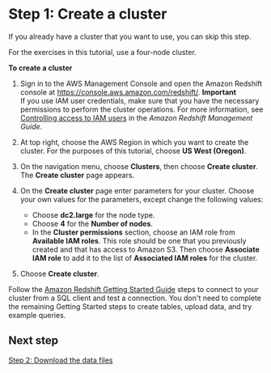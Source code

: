 # Step 1: Create a cluster<a name="tutorial-loading-data-launch-cluster"></a>

If you already have a cluster that you want to use, you can skip this step\. 

For the exercises in this tutorial, use a four\-node cluster\. 

**To create a cluster**

1. Sign in to the AWS Management Console and open the Amazon Redshift console at [https://console\.aws\.amazon\.com/redshift/](https://console.aws.amazon.com/redshift/)\.
**Important**  
If you use IAM user credentials, make sure that you have the necessary permissions to perform the cluster operations\. For more information, see [Controlling access to IAM users](https://docs.aws.amazon.com/redshift/latest/mgmt/iam-redshift-user-mgmt.html) in the *Amazon Redshift Management Guide*\.

1. At top right, choose the AWS Region in which you want to create the cluster\. For the purposes of this tutorial, choose **US West \(Oregon\)**\.

1. On the navigation menu, choose **Clusters**, then choose **Create cluster**\. The **Create cluster** page appears\. 

1. On the **Create cluster** page enter parameters for your cluster\. Choose your own values for the parameters, except change the following values:
   + Choose **dc2\.large** for the node type\.
   + Choose **4** for the **Number of nodes**\.
   + In the **Cluster permissions** section, choose an IAM role from **Available IAM roles**\. This role should be one that you previously created and that has access to Amazon S3\. Then choose **Associate IAM role** to add it to the list of **Associated IAM roles** for the cluster\.

1. Choose **Create cluster**\. 

Follow the [Amazon Redshift Getting Started Guide](https://docs.aws.amazon.com/redshift/latest/gsg/) steps to connect to your cluster from a SQL client and test a connection\. You don't need to complete the remaining Getting Started steps to create tables, upload data, and try example queries\. 

## Next step<a name="tutorial-loading-next-step2"></a>

[Step 2: Download the data files](tutorial-loading-data-download-files.md)